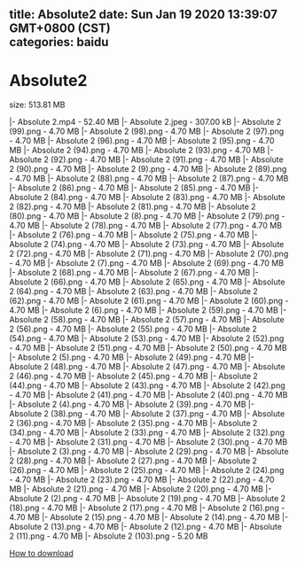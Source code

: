 
title: Absolute2
date: Sun Jan 19 2020 13:39:07 GMT+0800 (CST)    
categories: baidu
---

# Absolute2
size: 513.81 MB
 
 
|- Absolute 2.mp4 - 52.40 MB
|- Absolute 2.jpeg - 307.00 kB
|- Absolute 2 (99).png - 4.70 MB
|- Absolute 2 (98).png - 4.70 MB
|- Absolute 2 (97).png - 4.70 MB
|- Absolute 2 (96).png - 4.70 MB
|- Absolute 2 (95).png - 4.70 MB
|- Absolute 2 (94).png - 4.70 MB
|- Absolute 2 (93).png - 4.70 MB
|- Absolute 2 (92).png - 4.70 MB
|- Absolute 2 (91).png - 4.70 MB
|- Absolute 2 (90).png - 4.70 MB
|- Absolute 2 (9).png - 4.70 MB
|- Absolute 2 (89).png - 4.70 MB
|- Absolute 2 (88).png - 4.70 MB
|- Absolute 2 (87).png - 4.70 MB
|- Absolute 2 (86).png - 4.70 MB
|- Absolute 2 (85).png - 4.70 MB
|- Absolute 2 (84).png - 4.70 MB
|- Absolute 2 (83).png - 4.70 MB
|- Absolute 2 (82).png - 4.70 MB
|- Absolute 2 (81).png - 4.70 MB
|- Absolute 2 (80).png - 4.70 MB
|- Absolute 2 (8).png - 4.70 MB
|- Absolute 2 (79).png - 4.70 MB
|- Absolute 2 (78).png - 4.70 MB
|- Absolute 2 (77).png - 4.70 MB
|- Absolute 2 (76).png - 4.70 MB
|- Absolute 2 (75).png - 4.70 MB
|- Absolute 2 (74).png - 4.70 MB
|- Absolute 2 (73).png - 4.70 MB
|- Absolute 2 (72).png - 4.70 MB
|- Absolute 2 (71).png - 4.70 MB
|- Absolute 2 (70).png - 4.70 MB
|- Absolute 2 (7).png - 4.70 MB
|- Absolute 2 (69).png - 4.70 MB
|- Absolute 2 (68).png - 4.70 MB
|- Absolute 2 (67).png - 4.70 MB
|- Absolute 2 (66).png - 4.70 MB
|- Absolute 2 (65).png - 4.70 MB
|- Absolute 2 (64).png - 4.70 MB
|- Absolute 2 (63).png - 4.70 MB
|- Absolute 2 (62).png - 4.70 MB
|- Absolute 2 (61).png - 4.70 MB
|- Absolute 2 (60).png - 4.70 MB
|- Absolute 2 (6).png - 4.70 MB
|- Absolute 2 (59).png - 4.70 MB
|- Absolute 2 (58).png - 4.70 MB
|- Absolute 2 (57).png - 4.70 MB
|- Absolute 2 (56).png - 4.70 MB
|- Absolute 2 (55).png - 4.70 MB
|- Absolute 2 (54).png - 4.70 MB
|- Absolute 2 (53).png - 4.70 MB
|- Absolute 2 (52).png - 4.70 MB
|- Absolute 2 (51).png - 4.70 MB
|- Absolute 2 (50).png - 4.70 MB
|- Absolute 2 (5).png - 4.70 MB
|- Absolute 2 (49).png - 4.70 MB
|- Absolute 2 (48).png - 4.70 MB
|- Absolute 2 (47).png - 4.70 MB
|- Absolute 2 (46).png - 4.70 MB
|- Absolute 2 (45).png - 4.70 MB
|- Absolute 2 (44).png - 4.70 MB
|- Absolute 2 (43).png - 4.70 MB
|- Absolute 2 (42).png - 4.70 MB
|- Absolute 2 (41).png - 4.70 MB
|- Absolute 2 (40).png - 4.70 MB
|- Absolute 2 (4).png - 4.70 MB
|- Absolute 2 (39).png - 4.70 MB
|- Absolute 2 (38).png - 4.70 MB
|- Absolute 2 (37).png - 4.70 MB
|- Absolute 2 (36).png - 4.70 MB
|- Absolute 2 (35).png - 4.70 MB
|- Absolute 2 (34).png - 4.70 MB
|- Absolute 2 (33).png - 4.70 MB
|- Absolute 2 (32).png - 4.70 MB
|- Absolute 2 (31).png - 4.70 MB
|- Absolute 2 (30).png - 4.70 MB
|- Absolute 2 (3).png - 4.70 MB
|- Absolute 2 (29).png - 4.70 MB
|- Absolute 2 (28).png - 4.70 MB
|- Absolute 2 (27).png - 4.70 MB
|- Absolute 2 (26).png - 4.70 MB
|- Absolute 2 (25).png - 4.70 MB
|- Absolute 2 (24).png - 4.70 MB
|- Absolute 2 (23).png - 4.70 MB
|- Absolute 2 (22).png - 4.70 MB
|- Absolute 2 (21).png - 4.70 MB
|- Absolute 2 (20).png - 4.70 MB
|- Absolute 2 (2).png - 4.70 MB
|- Absolute 2 (19).png - 4.70 MB
|- Absolute 2 (18).png - 4.70 MB
|- Absolute 2 (17).png - 4.70 MB
|- Absolute 2 (16).png - 4.70 MB
|- Absolute 2 (15).png - 4.70 MB
|- Absolute 2 (14).png - 4.70 MB
|- Absolute 2 (13).png - 4.70 MB
|- Absolute 2 (12).png - 4.70 MB
|- Absolute 2 (11).png - 4.70 MB
|- Absolute 2 (103).png - 5.20 MB

[How to download](https://bpcam.bemobtrk.com/go/2ceec3aa-1ca2-46d6-b9ff-aaa5c184517c?jno=3298)
